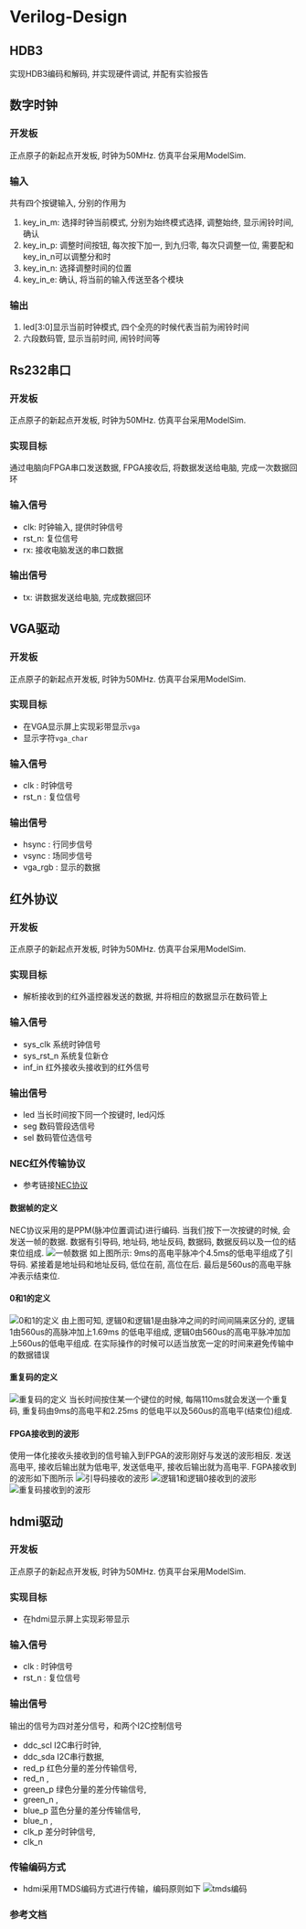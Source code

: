 # Verilog-Design

## HDB3
实现HDB3编码和解码, 并实现硬件调试, 并配有实验报告

## 数字时钟

### 开发板
正点原子的新起点开发板, 时钟为50MHz. 仿真平台采用ModelSim. 
### 输入
共有四个按键输入, 分别的作用为
 1. key_in_m: 选择时钟当前模式, 分别为始终模式选择, 调整始终, 显示闹铃时间, 确认
2. key_in_p: 调整时间按钮, 每次按下加一, 到九归零, 每次只调整一位, 需要配和key_in_n可以调整分和时
3. key_in_n: 选择调整时间的位置
4. key_in_e: 确认, 将当前的输入传送至各个模块

### 输出
1. led[3:0]显示当前时钟模式, 四个全亮的时候代表当前为闹铃时间
2. 六段数码管, 显示当前时间, 闹铃时间等


## Rs232串口
### 开发板
正点原子的新起点开发板, 时钟为50MHz. 仿真平台采用ModelSim. 
### 实现目标
通过电脑向FPGA串口发送数据, FPGA接收后, 将数据发送给电脑, 完成一次数据回环
### 输入信号
- clk: 时钟输入, 提供时钟信号
- rst_n: 复位信号
- rx: 接收电脑发送的串口数据
### 输出信号
- tx: 讲数据发送给电脑, 完成数据回环

## VGA驱动
### 开发板
正点原子的新起点开发板, 时钟为50MHz. 仿真平台采用ModelSim. 
### 实现目标
- 在VGA显示屏上实现彩带显示`vga`
- 显示字符`vga_char`
### 输入信号
- clk	: 时钟信号
- rst_n	: 复位信号
### 输出信号
- hsync	: 行同步信号
- vsync	: 场同步信号
- vga_rgb : 显示的数据

## 红外协议
### 开发板
正点原子的新起点开发板, 时钟为50MHz. 仿真平台采用ModelSim. 
### 实现目标
- 解析接收到的红外遥控器发送的数据, 并将相应的数据显示在数码管上
### 输入信号
- sys_clk	系统时钟信号
- sys_rst_n	系统复位新仓
- inf_in	红外接收头接收到的红外信号
### 输出信号
- led	当长时间按下同一个按键时, led闪烁
- seg	数码管段选信号
- sel	数码管位选信号
### NEC红外传输协议
- 参考链接[NEC协议](https://www.cnblogs.com/mylinux/p/5084264.html)
#### 数据帧的定义
NEC协议采用的是PPM(脉冲位置调试)进行编码. 当我们按下一次按键的时候, 会发送一帧的数据. 数据有引导码, 地址码, 地址反码, 数据码, 数据反码以及一位的结束位组成.
![一帧数据](https://i.loli.net/2021/07/31/EwoMQgirqITHFlD.png)
		如上图所示: 9ms的高电平脉冲个4.5ms的低电平组成了引导码. 紧接着是地址码和地址反码, 低位在前, 高位在后. 最后是560us的高电平脉冲表示结束位. 
#### 0和1的定义
![0和1的定义](https://i.loli.net/2021/07/31/idzL2pNIV6ou5BD.png)
		由上图可知, 逻辑0和逻辑1是由脉冲之间的时间间隔来区分的, 逻辑1由560us的高脉冲加上1.69ms 的低电平组成, 逻辑0由560us的高电平脉冲加加上560us的低电平组成. 在实际操作的时候可以适当放宽一定的时间来避免传输中的数据错误

#### 重复码的定义
![重复码的定义](https://i.loli.net/2021/07/31/6WLJdY5pje3EXmO.png)
		当长时间按住某一个键位的时候, 每隔110ms就会发送一个重复码, 重复码由9ms的高电平和2.25ms 的低电平以及560us的高电平(结束位)组成.

#### FPGA接收到的波形
使用一体化接收头接收到的信号输入到FPGA的波形刚好与发送的波形相反. 发送高电平, 接收后输出就为低电平, 发送低电平, 接收后输出就为高电平. FGPA接收到的波形如下图所示
![引导码接收的波形](https://i.loli.net/2021/07/31/AfIycdl9B1eJV7o.png)
![逻辑1和逻辑0接收到的波形](https://i.loli.net/2021/07/31/mYO8Ic5yWsZAJuK.png)
![重复码接收到的波形](https://i.loli.net/2021/07/31/Dt2JakZceF4fyqb.png)

## hdmi驱动
### 开发板
正点原子的新起点开发板, 时钟为50MHz. 仿真平台采用ModelSim. 

### 实现目标
- 在hdmi显示屏上实现彩带显示

### 输入信号
- clk	: 时钟信号
- rst_n	: 复位信号

### 输出信号
输出的信号为四对差分信号，和两个I2C控制信号
- ddc_scl		I2C串行时钟,
- ddc_sda		I2C串行数据,
- red_p			红色分量的差分传输信号,
- red_n			,
- green_p		绿色分量的差分传输信号,
- green_n		,
- blue_p		蓝色分量的差分传输信号,
- blue_n		,
- clk_p			差分时钟信号,
- clk_n			 	

### 传输编码方式
- hdmi采用TMDS编码方式进行传输，编码原则如下
![tmds编码](https://i.loli.net/2021/08/17/sbLnx87IpUfTkG1.png)

### 参考文档


